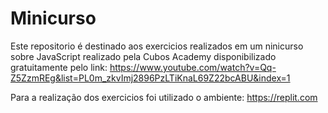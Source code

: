 # Minicurso

Este repositorio é destinado aos exercicios realizados em um ninicurso sobre JavaScript realizado pela Cubos Academy disponibilizado gratuitamente pelo link: 
https://www.youtube.com/watch?v=Qq-Z5ZzmREg&list=PL0m_zkvImj2896PzLTiKnaL69Z22bcABU&index=1

Para a realização dos exercicios foi utilizado o ambiente: https://replit.com
